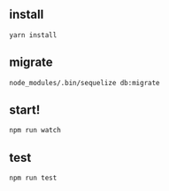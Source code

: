 ## install
```
yarn install
```

## migrate
```
node_modules/.bin/sequelize db:migrate
```

## start!
```
npm run watch
```

## test

```
npm run test
```